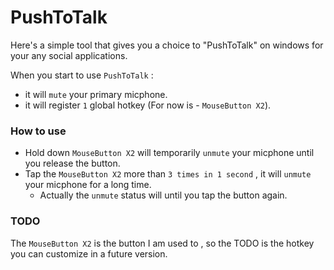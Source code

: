 # PushToTalk

Here's a simple tool that gives you a choice to "PushToTalk" on windows for your any social applications.

When you start to use `PushToTalk` :

- it will `mute` your primary micphone.
- it will register `1` global hotkey (For now is - `MouseButton X2`).

### How to use

- Hold down `MouseButton X2` will temporarily `unmute` your micphone until you release the button.
- Tap the `MouseButton X2` more than `3 times in 1 second` , it will `unmute` your micphone for a long time. 
  - Actually the `unmute` status will until you tap the button again.

### TODO

The `MouseButton X2` is the button I am used to , so the TODO is the hotkey you can customize in a future version.
